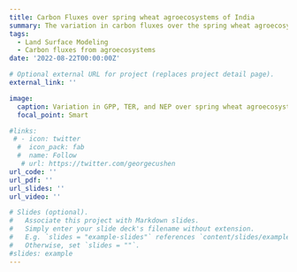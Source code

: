 ```yaml
---
title: Carbon Fluxes over spring wheat agroecosystems of India
summary: The variation in carbon fluxes over the spring wheat agroecosystems of India during 1980 to 2015 was studied in this project
tags:
  - Land Surface Modeling
  - Carbon fluxes from agroecosystems
date: '2022-08-22T00:00:00Z'

# Optional external URL for project (replaces project detail page).
external_link: ''

image:
  caption: Variation in GPP, TER, and NEP over spring wheat agroecosystems
  focal_point: Smart

#links:
 # - icon: twitter
  #  icon_pack: fab
  #  name: Follow
   # url: https://twitter.com/georgecushen
url_code: ''
url_pdf: ''
url_slides: ''
url_video: ''

# Slides (optional).
#   Associate this project with Markdown slides.
#   Simply enter your slide deck's filename without extension.
#   E.g. `slides = "example-slides"` references `content/slides/example-slides.md`.
#   Otherwise, set `slides = ""`.
#slides: example
---
```

